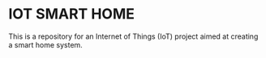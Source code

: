 # IOT SMART HOME

This is a repository for an Internet of Things (IoT) project aimed at creating a smart home system. 
